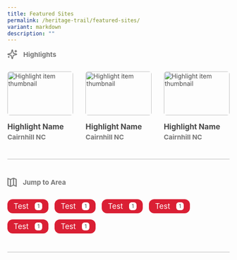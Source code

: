 ```yaml
---
title: Featured Sites
permalink: /heritage-trail/featured-sites/
variant: markdown
description: ""
---
```

<div class="content-container">
  <div class="highlights-section">
    <div class="section-header-wrapper">
      <svg viewBox="0 0 22 22" xmlns="http://www.w3.org/2000/svg" id="highlights-icon">
        <defs>
          <style>
            .cls-1 {
              fill: none;
              stroke: #767676;
              stroke-linecap: round;
              stroke-linejoin: round;
              stroke-width: 2px;
            }
          </style>
        </defs>
        <g id="Layer_1-2">
          <path d="m8.94,14.5c-.18-.7-.73-1.26-1.44-1.44l-6.14-1.58c-.27-.08-.42-.35-.34-.62.05-.17.18-.3.34-.34l6.14-1.58c.7-.18,1.25-.73,1.44-1.44l1.58-6.14c.07-.27.35-.42.62-.35.17.05.3.18.35.35l1.58,6.14c.18.7.73,1.26,1.44,1.44l6.14,1.58c.27.07.42.35.35.61-.05.17-.18.3-.35.35l-6.14,1.58c-.7.18-1.26.73-1.44,1.44l-1.58,6.14c-.07.27-.35.42-.62.35-.17-.05-.3-.18-.35-.35l-1.58-6.14Z" class="cls-1"></path>
          <path d="m19,2v4" class="cls-1"></path>
          <path d="m21,4h-4" class="cls-1"></path>
          <path d="m3,16v2" class="cls-1"></path>
          <path d="m4,17H2" class="cls-1"></path>
        </g>
      </svg>
      <div class="section-header">Highlights</div>
    </div>
    <div class="featured-grid w-dyn-items" role="list">
      <div role="listitem">
        <a class="highlights-item w-inline-block" href="#"><img class="highlights-image w-dyn-bind-empty" alt="Highlight item thumbnail" loading="lazy" src="images/Placeholder.svg">
          <div class="highlight-info">
            <p class="highlight-name">Highlight Name</p>
            <p class="highlight-subheader">Cairnhill NC</p>
          </div>
        </a>
      </div>
      <div role="listitem">
        <a class="highlights-item w-inline-block" href="#"><img class="highlights-image w-dyn-bind-empty" alt="Highlight item thumbnail" loading="lazy" src="images/Placeholder.svg">
          <div class="highlight-info">
            <p class="highlight-name">Highlight Name</p>
            <p class="highlight-subheader">Cairnhill NC</p>
          </div>
        </a>
      </div>
      <div role="listitem">
        <a class="highlights-item w-inline-block" href="#"><img class="highlights-image" alt="Highlight item thumbnail" loading="lazy" src="images/Placeholder.svg">
          <div class="highlight-info">
            <p class="highlight-name">Highlight Name</p>
            <p class="highlight-subheader">Cairnhill NC</p>
          </div>
        </a>
      </div>
    </div>
  </div>
  <div class="separator"></div>
  <div class="area-section">
    <div class="section-header-wrapper">
      <svg xmlns="http://www.w3.org/2000/svg" fill="none" viewBox="0 0 768 768" height="768" width="768" id="area-icon">
        <path fill="#767676" d="M469.333 103.111L469.333 593.778L298.666 664.889L298.666 174.222L469.333 103.111ZM554.667 103.111L682.667 156.444L682.667 647.111L554.667 593.778L554.667 103.111ZM213.333 174.222L213.333 664.889L85.333 611.556L85.3329 120.889L213.333 174.222ZM768 192L768 106.667L512 -4.47605e-05L256 106.667L-6.71407e-05 0L-5.96806e-05 85.333L8.19194 88.746L-5.93823e-05 88.746L-9.32512e-06 661.333L256 768L512 661.333L768 768L768 192Z"></path>
      </svg>
      <div class="section-header">Jump to Area</div>
    </div>
    <div class="area-wrapper" role="list">
      <div role="listitem">
        <a class="area-badge" data-src="" href="#">
          <p class="area-badge-name">Test</p>
          <div class="area-count">1</div>
        </a>
      </div>
			  <div role="listitem">
        <a class="area-badge" data-src="" href="#">
          <p class="area-badge-name">Test</p>
          <div class="area-count">1</div>
        </a>
      </div>
			  <div role="listitem">
        <a class="area-badge" data-src="" href="#">
          <p class="area-badge-name">Test</p>
          <div class="area-count">1</div>
        </a>
      </div>
			  <div role="listitem">
        <a class="area-badge" data-src="" href="#">
          <p class="area-badge-name">Test</p>
          <div class="area-count">1</div>
        </a>
      </div>
			  <div role="listitem">
        <a class="area-badge" data-src="" href="#">
          <p class="area-badge-name">Test</p>
          <div class="area-count">1</div>
        </a>
      </div>
			  <div role="listitem">
        <a class="area-badge" data-src="" href="#">
          <p class="area-badge-name">Test</p>
          <div class="area-count">1</div>
        </a>
      </div>
    </div>
  </div>
  <div class="separator"></div>
</div>

<style>
  .content-container {
    grid-column-gap: 42px;
    grid-row-gap: 42px;
    flex-flow: column;
    flex: 1;
    display: flex;
  }

  .highlights-section {
    grid-column-gap: 28px;
    grid-row-gap: 28px;
    flex-flow: column;
    display: flex;
  }

  #highlights-icon {
    width: 22px;
    height: 22px;
  }

  .section-header-wrapper {
    grid-column-gap: 14px;
    grid-row-gap: 14px;
    justify-content: flex-start;
    align-items: center;
    display: flex;
  }

  .section-header {
    color: #767676;
    font-size: 15px;
    font-weight: 700;
    line-height: 15px;
  }

  .featured-grid {
    grid-column-gap: 28px;
    grid-row-gap: 28px;
    grid-template-rows: auto;
    grid-template-columns: 1fr 1fr 1fr;
    grid-auto-columns: 1fr;
    display: grid;
  }
  .highlights-item {
    grid-column-gap: 14px;
    grid-row-gap: 14px;
    color: #484848 !important;
    flex-flow: column;
    text-decoration: none !important;
    transition: opacity 0.2s;
    display: flex;
    margin: 0 !important;
  }

  .highlights-item:hover {
    opacity: 0.8;
  }

  .highlights-image {
    aspect-ratio: 3 / 2;
    object-fit: cover;
    border-radius: 6px;
    width: 100%;
  }

  .highlight-info {
    grid-column-gap: 4px;
    grid-row-gap: 4px;
    flex-flow: column;
    text-decoration: none !important;
    display: flex;
    margin: 0 !important;
  }

  .highlight-name {
    font-size: 17px;
    font-weight: 700;
    line-height: 24px !important;
    margin: 0px !important;
  }

  .highlight-subheader {
    color: #767676;
    font-size: 15px;
    font-weight: 700;
    line-height: 15px !important;
    margin: 0px !important;
  }

  .separator {
    opacity: 0.5;
    background-color: #767676;
    height: 1px;
  }

  #area-icon {
    width: 21px;
    height: 21px;
  }

  @media (max-width: 768px) {
    .featured-grid {
      grid-template-columns: 1fr 1fr;
    }
  }

  @media (max-width: 480px) {
    .featured-grid {
      grid-template-columns: 1fr;
    }
  }

  .highlights-item {
    transition: all 0.2s ease;
  }

  .area-wrapper {
    grid-column-gap: 14px;
    grid-row-gap: 14px;
    flex-direction: row;
    flex-wrap: wrap;
    width: 100% !important;
    display: flex;
  }

  .area-section {
    grid-column-gap: 28px;
    grid-row-gap: 28px;
    flex-flow: column;
    display: flex;
  }

  .section-header-wrapper {
    grid-column-gap: 14px;
    grid-row-gap: 14px;
    justify-content: flex-start;
    align-items: center;
    display: flex;
  }

  .area-item {
    grid-column-gap: 42px;
    grid-row-gap: 42px;
    border-bottom: 1px solid #76767680;
    flex-flow: column;
    padding-bottom: 42px;
    display: flex;
  }

  .area-badge {
    grid-column-gap: 14px;
    grid-row-gap: 14px;
    color: #fff !important;
    cursor: pointer;
    background-color: #da1f34;
    border-radius: 12px;
    justify-content: space-between;
    align-items: center !important;
    padding: 7px 14px;
    font-size: 17px;
    line-height: 24px !important;
    text-decoration: none;
    transition: opacity 0.2s;
    display: flex;
    position: relative;
    text-decoration: none !important;
    margin: 0 !important;
  }

  .area-badge:hover {
    opacity: 0.8;
  }

  .area-badge-name {
    line-height: 0px;
    margin: 0 !important;
  }

  .area-count {
    color: #484848;
    background-color: #fff;
    border-radius: 6px;
    justify-content: center;
    align-items: center;
    height: 100%;
    padding: 3px 6px;
    font-size: 12px;
    line-height: 12px;
    display: flex;
    position: relative;
  }
</style>
